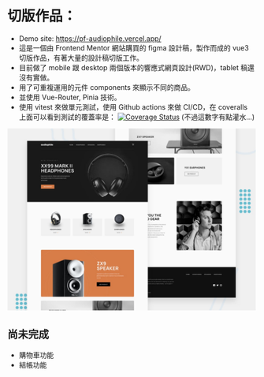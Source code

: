 # 切版作品：

- Demo site: https://pf-audiophile.vercel.app/
- 這是一個由 Frontend Mentor 網站購買的 figma 設計稿，製作而成的 vue3 切版作品，有著大量的設計稿切版工作。
- 目前做了 mobile 跟 desktop 兩個版本的響應式網頁設計(RWD)，tablet 稿還沒有實做。
- 用了可重複運用的元件 components 來顯示不同的商品。
- 並使用 Vue-Router, Pinia 技術。
- 使用 vitest 來做單元測試，使用 Github actions 來做 CI/CD，在 coveralls 上面可以看到測試的覆蓋率是： [![Coverage Status](https://coveralls.io/repos/github/sunpochin/pf-audiophile/badge.svg?branch=main)](https://coveralls.io/github/sunpochin/pf-audiophile?branch=main) (不過這數字有點灌水...)

![Design preview for the Audiophile e-commerce website coding challenge](./preview.jpg)

## 尚未完成

- 購物車功能
- 結帳功能

